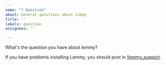 ```yaml
---
name: "? Question"
about: General questions about Lemmy
title: ''
labels: question
assignees: ''

---
```


What's the question you have about lemmy?

If you have problems installing Lemmy, you should post in [!lemmy_support](https://lemmy.ml/c/lemmy_support).
